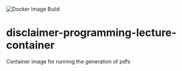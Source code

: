 ![Docker Image Build](https://github.com/kit-sdq/disclaimer-programming-lecture-container/workflows/Docker%20Image%20CI/badge.svg)
# disclaimer-programming-lecture-container
Container image for running the generation of pdfs
